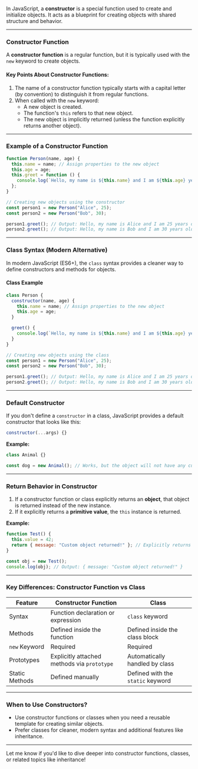 In JavaScript, a **constructor** is a special function used to create and initialize objects. It acts as a blueprint for creating objects with shared structure and behavior.

---

### **Constructor Function**
A **constructor function** is a regular function, but it is typically used with the `new` keyword to create objects.

#### **Key Points About Constructor Functions:**
1. The name of a constructor function typically starts with a capital letter (by convention) to distinguish it from regular functions.
2. When called with the `new` keyword:
   - A new object is created.
   - The function's `this` refers to that new object.
   - The new object is implicitly returned (unless the function explicitly returns another object).

---

### **Example of a Constructor Function**
```javascript
function Person(name, age) {
  this.name = name; // Assign properties to the new object
  this.age = age;
  this.greet = function () {
    console.log(`Hello, my name is ${this.name} and I am ${this.age} years old.`);
  };
}

// Creating new objects using the constructor
const person1 = new Person("Alice", 25);
const person2 = new Person("Bob", 30);

person1.greet(); // Output: Hello, my name is Alice and I am 25 years old.
person2.greet(); // Output: Hello, my name is Bob and I am 30 years old.
```

---

### **Class Syntax (Modern Alternative)**
In modern JavaScript (ES6+), the `class` syntax provides a cleaner way to define constructors and methods for objects.

#### **Class Example**
```javascript
class Person {
  constructor(name, age) {
    this.name = name; // Assign properties to the new object
    this.age = age;
  }

  greet() {
    console.log(`Hello, my name is ${this.name} and I am ${this.age} years old.`);
  }
}

// Creating new objects using the class
const person1 = new Person("Alice", 25);
const person2 = new Person("Bob", 30);

person1.greet(); // Output: Hello, my name is Alice and I am 25 years old.
person2.greet(); // Output: Hello, my name is Bob and I am 30 years old.
```

---

### **Default Constructor**
If you don't define a `constructor` in a class, JavaScript provides a default constructor that looks like this:

```javascript
constructor(...args) {}
```

**Example:**
```javascript
class Animal {}

const dog = new Animal(); // Works, but the object will not have any custom properties
```

---

### **Return Behavior in Constructor**
1. If a constructor function or class explicitly returns an **object**, that object is returned instead of the new instance.
2. If it explicitly returns a **primitive value**, the `this` instance is returned.

**Example:**
```javascript
function Test() {
  this.value = 42;
  return { message: "Custom object returned!" }; // Explicitly returns an object
}

const obj = new Test();
console.log(obj); // Output: { message: "Custom object returned!" }
```

---

### **Key Differences: Constructor Function vs Class**
| Feature                        | Constructor Function                     | Class                                |
|--------------------------------|------------------------------------------|--------------------------------------|
| Syntax                         | Function declaration or expression       | `class` keyword                     |
| Methods                        | Defined inside the function              | Defined inside the class block       |
| `new` Keyword                  | Required                                | Required                            |
| Prototypes                     | Explicitly attached methods via `prototype` | Automatically handled by class      |
| Static Methods                 | Defined manually                         | Defined with the `static` keyword   |

---

### **When to Use Constructors?**
- Use constructor functions or classes when you need a reusable template for creating similar objects.
- Prefer classes for cleaner, modern syntax and additional features like inheritance.

---

Let me know if you'd like to dive deeper into constructor functions, classes, or related topics like inheritance!